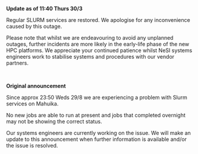 **Update as of 11:40 Thurs 30/3**

Regular SLURM services are restored. We apologise for any inconvenience
caused by this outage.

Please note that whilst we are endeavouring to avoid any unplanned
outages, further incidents are more likely in the early-life phase of
the new HPC platforms. We appreciate your continued patience whilst NeSI
systems engineers work to stabilise systems and procedures with our
vendor partners.

 

**Original announcement**

Since approx 23:50 Weds 29/8 we are experiencing a problem with Slurm
services on Mahuika.

No new jobs are able to run at present and jobs that completed overnight
may not be showing the correct status.

Our systems engineers are currently working on the issue. We will make
an update to this announcement when further information is available
and/or the issue is resolved.

